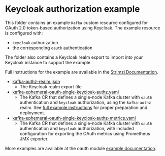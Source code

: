 # Keycloak authorization example

This folder contains an example `Kafka` custom resource configured for OAuth 2.0 token-based authorization using Keycloak. The example resource is configured with:

- `keycloak` authorization
- the corresponding `oauth` authentication

The folder also contains a Keycloak realm export to import into your Keycloak instance to support the example.

Full instructions for the example are available in the [Strimzi Documentation](https://strimzi.io/docs/operators/0.35.0/configuring.html#proc-oauth-authorization-keycloak-example_str).

- [kafka-authz-realm.json](./kafka-authz-realm.json)
  - The Keycloak realm export file
- [kafka-ephemeral-oauth-single-keycloak-authz.yaml](./kafka-ephemeral-oauth-single-keycloak-authz.yaml)
  - The Kafka CR that defines a single-node Kafka cluster with `oauth` authentication and `keycloak` authorization,
    using the `kafka-authz` realm. See [full example instructions](https://strimzi.io/docs/operators/0.35.0/configuring.html#proc-oauth-authorization-keycloak-example_str) for proper preparation and deployment.
- [kafka-ephemeral-oauth-single-keycloak-authz-metrics.yaml](./kafka-ephemeral-oauth-single-keycloak-authz-metrics.yaml)
  - The Kafka CR that defines a single-node Kafka cluster with `oauth` authentication and `keycloak` authorization,
    with included configuration for exporting the OAuth metrics using Prometheus JMX exporter.

More examples are available at the oauth module [example documentation](https://github.com/strimzi/strimzi-kafka-oauth/tree/main/examples).
